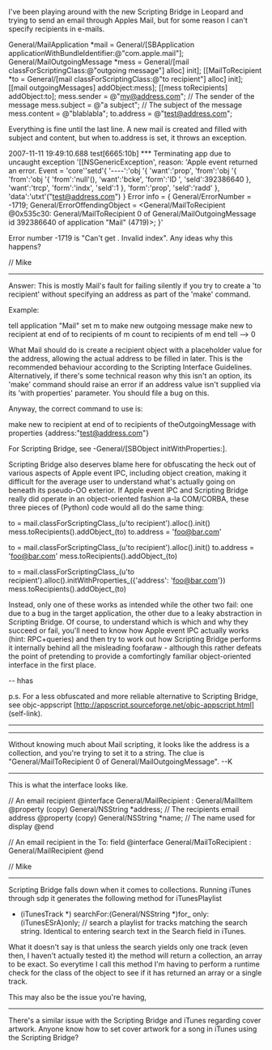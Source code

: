 

I've been playing around with the new Scripting Bridge in Leopard and trying to send an email through Apples Mail, but for some reason I can't specify recipients in e-mails.

    
General/MailApplication *mail = General/[SBApplication applicationWithBundleIdentifier:@"com.apple.mail"];
General/MailOutgoingMessage *mess = General/[mail classForScriptingClass:@"outgoing message"] alloc] init];
[[MailToRecipient *to = General/[mail classForScriptingClass:@"to recipient"] alloc] init];
[[mail outgoingMessages] addObject:mess];
[[mess toRecipients] addObject:to];
mess.sender = @"my@address.com";  // The sender of the message
mess.subject = @"a subject";  // The subject of the message
mess.content = @"blablabla";
to.address = @"test@address.com";


Everything is fine until the last line. A new mail is created and filled with subject and content, but when to.address is set, it throws an exception.

    
2007-11-11 19:49:10.688 test[6665:10b] *** Terminating app due to uncaught exception '[[NSGenericException', reason: 'Apple event returned an error.  Event = 'core'\'setd'{ '----':'obj '{ 'want':'prop', 'from':'obj '{ 'from':'obj '{ 'from':'null'(), 'want':'bcke', 'form':'ID  ', 'seld':392386640 }, 'want':'trcp', 'form':'indx', 'seld':1 }, 'form':'prop', 'seld':'radd' }, 'data':'utxt'("test@address.com") }
Error info = {
    General/ErrorNumber = -1719;
    General/ErrorOffendingObject = <General/MailToRecipient @0x535c30: General/MailToRecipient 0 of General/MailOutgoingMessage id 392386640 of application "Mail" (4719)>;
}'


Error number -1719 is "Can't get <reference>. Invalid index". Any ideas why this happens?

// Mike


----

Answer: This is mostly Mail's fault for failing silently if you try to create a 'to recipient' without specifying an address as part of the 'make' command.

Example:

    
tell application "Mail"
	set m to make new outgoing message
	make new to recipient at end of to recipients of m
	count to recipients of m
end tell
--> 0


What Mail should do is create a recipient object with a placeholder value for the address, allowing the actual address to be filled in later. This is the recommended behaviour according to the Scripting Interface Guidelines. Alternatively, if there's some technical reason why this isn't an option, its 'make' command should raise an error if an address value isn't supplied via its 'with properties' parameter. You should file a bug on this.

Anyway, the correct command to use is:

    
make new to recipient at end of to recipients of theOutgoingMessage with properties {address:"test@address.com"}


For Scripting Bridge, see -General/[SBObject initWithProperties:].

Scripting Bridge also deserves blame here for obfuscating the heck out of various aspects of Apple event IPC, including object creation, making it difficult for the average user to understand what's actually going on beneath its pseudo-OO exterior. If Apple event IPC and Scripting Bridge really did operate in an object-oriented fashion a-la COM/CORBA, these three pieces of (Python) code would all do the same thing:

    
to = mail.classForScriptingClass_(u'to recipient').alloc().init()
mess.toRecipients().addObject_(to)
to.address = 'foo@bar.com'


    
to = mail.classForScriptingClass_(u'to recipient').alloc().init()
to.address = 'foo@bar.com'
mess.toRecipients().addObject_(to)


    
to = mail.classForScriptingClass_(u'to recipient').alloc().initWithProperties_({'address': 'foo@bar.com'})
mess.toRecipients().addObject_(to)


Instead, only one of these works as intended while the other two fail: one due to a bug in the target application, the other due to a leaky abstraction in Scripting Bridge. Of course, to understand which is which and why they succeed or fail, you'll need to know how Apple event IPC actually works (hint: RPC+queries) and then try to work out how Scripting Bridge performs it internally behind all the misleading foofaraw - although this rather defeats the point of pretending to provide a comfortingly familiar object-oriented interface in the first place.

-- hhas

p.s. For a less obfuscated and more reliable alternative to Scripting Bridge, see objc-appscript [http://appscript.sourceforge.net/objc-appscript.html] (self-link).

----


----

Without knowing much about Mail scripting, it looks like the address is a collection, and you're trying to set it to a string.  The clue is "General/MailToRecipient 0 of General/MailOutgoingMessage".  --K

----

This is what the interface looks like.
    
// An email recipient
@interface General/MailRecipient : General/MailItem
@property (copy) General/NSString *address;  // The recipients email address
@property (copy) General/NSString *name;  // The name used for display
@end

// An email recipient in the To: field
@interface General/MailToRecipient : General/MailRecipient
@end


// Mike

----

 Scripting Bridge falls down when it comes to collections. Running iTunes through sdp it generates the following method for iTunesPlaylist

    
- (iTunesTrack *) searchFor:(General/NSString *)for_ only:(iTunesESrA)only;  // search a playlist for tracks matching the search string. Identical to entering search text in the Search field in iTunes.


What it doesn't say is that unless the search yields only one track (even then, I haven't actually tested it) the method will return a collection, an array to be exact. So everytime I call this method I'm having to perform a runtime check for the class of the object to see if it has returned an array or a single track.

This may also be the issue you're having,

----
There's a similar issue with the Scripting Bridge and iTunes regarding cover artwork. Anyone know how to set cover artwork for a song in iTunes using the Scripting Bridge?